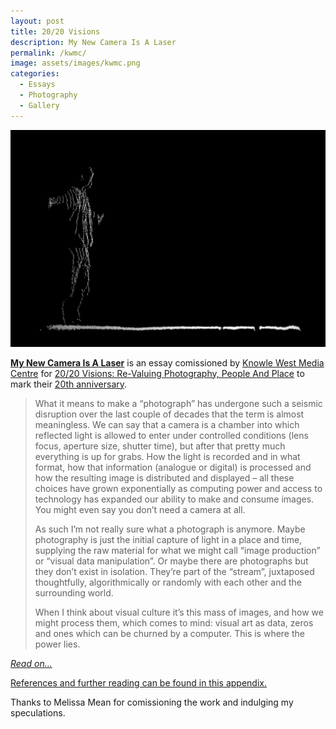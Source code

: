 ```yaml
---
layout: post
title: 20/20 Visions
description: My New Camera Is A Laser
permalink: /kwmc/
image: assets/images/kwmc.png
categories:
  - Essays
  - Photography
  - Gallery
---
```


![](/assets/images/kwmc.png)

**[My New Camera Is A Laser](http://twentytwentyvisions.org.uk/artists/pete-ashton/)** is an essay comissioned by [Knowle West Media Centre](http://kwmc.org.uk/) for [20/20 Visions: Re-Valuing Photography, People And Place](http://twentytwentyvisions.org.uk/) to mark their [20th anniversary](http://kwmc.org.uk/projects/kwmc20/). 

> What it means to make a “photograph” has undergone such a seismic disruption over the last couple of decades that the term is almost meaningless. We can say that a camera is a chamber into which reflected light is allowed to enter under controlled conditions (lens focus, aperture size, shutter time), but after that pretty much everything is up for grabs. How the light is recorded and in what format, how that information (analogue or digital) is processed and how the resulting image is distributed and displayed – all these choices have grown exponentially as computing power and access to technology has expanded our ability to make and consume images. You might even say you don’t need a camera at all.
>
> As such I’m not really sure what a photograph is anymore. Maybe photography is just the initial capture of light in a place and time, supplying the raw material for what we might call “image production” or “visual data manipulation”. Or maybe there are photographs but they don’t exist in isolation. They’re part of the “stream”, juxtaposed thoughtfully, algorithmically or randomly with each other and the surrounding world.
>
> When I think about visual culture it’s this mass of images, and how we might process them, which comes to mind: visual art as data, zeros and ones which can be churned by a computer. This is where the power lies.

*[Read on...](http://twentytwentyvisions.org.uk/artists/pete-ashton/)*

[References and further reading can be found in this appendix.](https://github.com/peteash10/kwmc/blob/master/README.md)

Thanks to Melissa Mean for comissioning the work and indulging my speculations. 